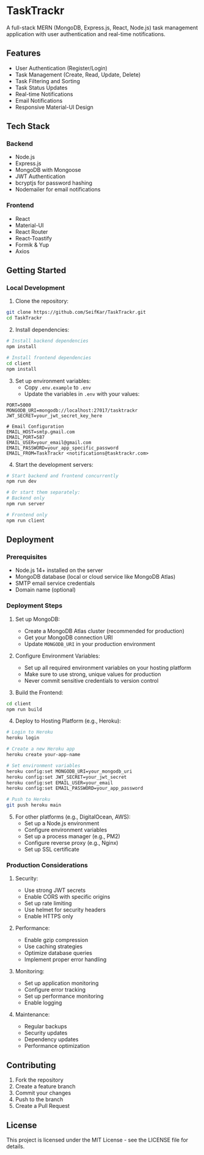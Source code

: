 # TaskTrackr

A full-stack MERN (MongoDB, Express.js, React, Node.js) task management application with user authentication and real-time notifications.

## Features

- User Authentication (Register/Login)
- Task Management (Create, Read, Update, Delete)
- Task Filtering and Sorting
- Task Status Updates
- Real-time Notifications
- Email Notifications
- Responsive Material-UI Design

## Tech Stack

### Backend
- Node.js
- Express.js
- MongoDB with Mongoose
- JWT Authentication
- bcryptjs for password hashing
- Nodemailer for email notifications

### Frontend
- React
- Material-UI
- React Router
- React-Toastify
- Formik & Yup
- Axios

## Getting Started

### Local Development

1. Clone the repository:
```bash
git clone https://github.com/SeifKar/TaskTrackr.git
cd TaskTrackr
```

2. Install dependencies:
```bash
# Install backend dependencies
npm install

# Install frontend dependencies
cd client
npm install
```

3. Set up environment variables:
   - Copy `.env.example` to `.env`
   - Update the variables in `.env` with your values:
```env
PORT=5000
MONGODB_URI=mongodb://localhost:27017/tasktrackr
JWT_SECRET=your_jwt_secret_key_here

# Email Configuration
EMAIL_HOST=smtp.gmail.com
EMAIL_PORT=587
EMAIL_USER=your_email@gmail.com
EMAIL_PASSWORD=your_app_specific_password
EMAIL_FROM=TaskTrackr <notifications@tasktrackr.com>
```

4. Start the development servers:
```bash
# Start backend and frontend concurrently
npm run dev

# Or start them separately:
# Backend only
npm run server

# Frontend only
npm run client
```

## Deployment

### Prerequisites
- Node.js 14+ installed on the server
- MongoDB database (local or cloud service like MongoDB Atlas)
- SMTP email service credentials
- Domain name (optional)

### Deployment Steps

1. Set up MongoDB:
   - Create a MongoDB Atlas cluster (recommended for production)
   - Get your MongoDB connection URI
   - Update `MONGODB_URI` in your production environment

2. Configure Environment Variables:
   - Set up all required environment variables on your hosting platform
   - Make sure to use strong, unique values for production
   - Never commit sensitive credentials to version control

3. Build the Frontend:
```bash
cd client
npm run build
```

4. Deploy to Hosting Platform (e.g., Heroku):
```bash
# Login to Heroku
heroku login

# Create a new Heroku app
heroku create your-app-name

# Set environment variables
heroku config:set MONGODB_URI=your_mongodb_uri
heroku config:set JWT_SECRET=your_jwt_secret
heroku config:set EMAIL_USER=your_email
heroku config:set EMAIL_PASSWORD=your_app_password

# Push to Heroku
git push heroku main
```

5. For other platforms (e.g., DigitalOcean, AWS):
   - Set up a Node.js environment
   - Configure environment variables
   - Set up a process manager (e.g., PM2)
   - Configure reverse proxy (e.g., Nginx)
   - Set up SSL certificate

### Production Considerations

1. Security:
   - Use strong JWT secrets
   - Enable CORS with specific origins
   - Set up rate limiting
   - Use helmet for security headers
   - Enable HTTPS only

2. Performance:
   - Enable gzip compression
   - Use caching strategies
   - Optimize database queries
   - Implement proper error handling

3. Monitoring:
   - Set up application monitoring
   - Configure error tracking
   - Set up performance monitoring
   - Enable logging

4. Maintenance:
   - Regular backups
   - Security updates
   - Dependency updates
   - Performance optimization

## Contributing

1. Fork the repository
2. Create a feature branch
3. Commit your changes
4. Push to the branch
5. Create a Pull Request

## License

This project is licensed under the MIT License - see the LICENSE file for details.
